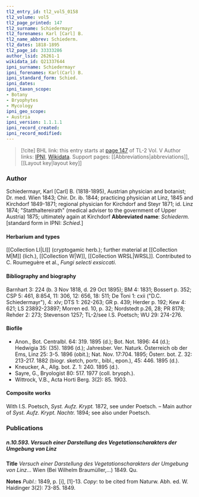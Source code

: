 ```yaml
---
tl2_entry_id: tl2_vol5_0158
tl2_volume: vol5
tl2_page_printed: 147
tl2_surname: Schiedermayr
tl2_forenames: Karl [Carl] B.
tl2_name_abbrev: Schiederm.
tl2_dates: 1818-1895
tl2_page_id: 33333286
author_lsid: 26261-1
wikidata_id: Q21337644
ipni_surname: Schiedermayr
ipni_forenames: Karl(Carl) B.
ipni_standard_form: Schied.
ipni_dates: 
ipni_taxon_scope: 
- Botany
- Bryophytes
- Mycology
ipni_geo_scope: 
- Austria
ipni_version: 1.1.1.1
ipni_record_created: 
ipni_record_modified:
---
```


> [!cite] BHL link: this entry starts at [page 147](https://www.biodiversitylibrary.org/page/33333286) of TL-2 Vol. V
> Author links: [IPNI](https://www.ipni.org/a/26261-1), [Wikidata](https://www.wikidata.org/wiki/Q21337644). Support pages: [[Abbreviations|abbreviations]], [[Layout key|layout key]]

### Author

Schiedermayr, Karl \[Carl\] B. (1818-1895), Austrian physician and botanist; Dr. med. Wien 1843; Chir. Dr. ib. 1844; practicing physician at Linz, 1845 and Kirchdorf 1849-1871; regional physician for Kirchdorf and Steyr 1871; id. Linz 1874; "Statthaltereirath" (medical adviser to the government of Upper Austria) 1875; ultimately again at Kirchdorf 
**Abbreviated name**: *Schiederm.* \[standard form in IPNI: *Schied.*\]

#### Herbarium and types

[[Collection LI|LI]] (cryptogamic herb.); further material at [[Collection M|M]] (lich.), [[Collection W|W]], [[Collection WRSL|WRSL]]. Contributed to C. Roumeguère et al., *Fungi selecti exsiccati*.

#### Bibliography and biography

Barnhart 3: 224 (b. 3 Nov 1818, d. 29 Oct 1895); BM 4: 1831; Bossert p. 352; CSP 5: 461, 8:854, 11: 306, 12: 656, 18: 511; De Toni 1: cxii ("D.C. Schiedermayr"), 4: xlv; DTS 1: 262-263; GR p. 439; Herder p. 192; Kew 4: 621; LS 23892-23897; Morren ed. 10, p. 32; Nordstedt p.26, 28; PR 8178; Rehder 2: 273; Stevenson 1257; TL-2/see I.S. Poetsch; WU 29: 274-276.

#### Biofile

- Anon., Bot. Centralbl. 64: 319. 1895 (d.); Bot. Not. 1896: 44 (d.); Hedwigia 35: (35). 1896 (d.); Jahresber. Ver. Naturk. Österreich ob der Ems, Linz 25: 3-5. 1896 (obit.); Nat. Nov. 17:704. 1895; Österr. bot. Z. 32: 213-217. 1882 (biogr. sketch, portr., bibl., epon.), 45: 446. 1895 (d.).
- Kneucker, A., Allg. bot. Z. 1: 240. 1895 (d.).
- Sayre, G., Bryologist 80: 517. 1977 (coll. bryoph.).
- Wittrock, V.B., Acta Horti Berg. 3(2): 85. 1903.

#### Composite works

With I.S. Poetsch, *Syst. Aufz. Krypt.* 1872, see under Poetsch. – Main author of *Syst. Aufz. Krypt. Nachtr.* 1894; see also under Poetsch.

### Publications

##### n.10.593. Versuch einer Darstellung des Vegetationscharakters der Umgebung von Linz

**Title**
*Versuch einer Darstellung des Vegetationscharakters der Umgebung von Linz*... Wien (Bei Wilhelm Braumüller,...) 1849. Qu.

**Notes**
*Publ*.: 1849, p. \[i\], \[1\]-13. *Copy*: to be cited from Naturw. Abh. ed. W. Haidinger 3(2): 73-85. 1849.

